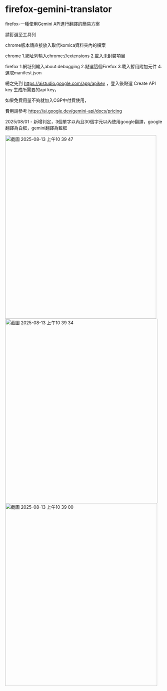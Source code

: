 # firefox-gemini-translator
firefox-一種使用Gemini API進行翻譯的簡易方案

請釘選至工具列

chrome版本請直接放入取代komica資料夾內的檔案

chrome 1.網址列輸入chrome://extensions 2.載入未封裝項目

firefox 1.網址列輸入about:debugging 2.點選這個Firefox 3.載入暫用附加元件 4.選取manifest.json

總之先到 https://aistudio.google.com/app/apikey ，登入後點選 Create API key 生成所需要的api key，

如果免費用量不夠就加入CGP中付費使用，

費用請參考 https://ai.google.dev/gemini-api/docs/pricing

2025/08/01 - 新增判定，3個單字以內且30個字元以內使用google翻譯，google翻譯為白框，gemini翻譯為藍框

<img width="483" height="585" alt="截圖 2025-08-13 上午10 39 47" src="https://github.com/user-attachments/assets/2ef71dd8-0b7a-4de4-a05c-d8402cfd1165" />
<img width="487" height="588" alt="截圖 2025-08-13 上午10 39 34" src="https://github.com/user-attachments/assets/ee26bbcd-944a-4d13-b99e-87cef12ab02b" />
<img width="486" height="583" alt="截圖 2025-08-13 上午10 39 00" src="https://github.com/user-attachments/assets/5e470903-c2de-4e23-b06d-fd4c53d7b4b1" />
